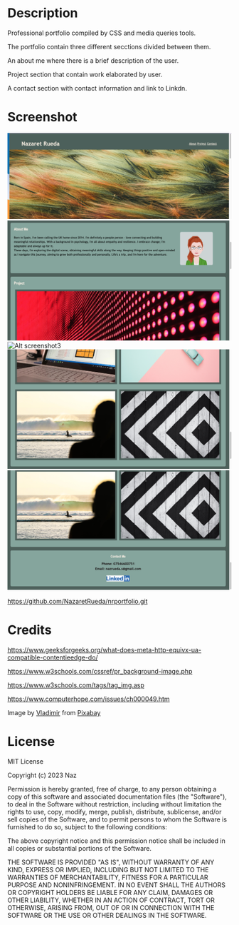 # Description

Professional portfolio compiled by CSS and media queries tools. 

The portfolio contain three different secctions divided between them.

An about me where there is a brief description of the user.

Project section that contain work elaborated by user.

A contact section with contact information and link to Linkdn.

# Screenshot
![Alt  screenshot1](images/Screenshot1.png)
![Alt  screenshot2](images/Screenshot2.png)
![Alt  screenshot3](images/Screenshot3.png)
![Alt  screenshot4](images/Screenshot4.png)
![Alt  screenshot5](images/Screenshot5.png)

https://github.com/NazaretRueda/nrportfolio.git

# Credits

https://www.geeksforgeeks.org/what-does-meta-http-equivx-ua-compatible-contentieedge-do/

https://www.w3schools.com/cssref/pr_background-image.php

https://www.w3schools.com/tags/tag_img.asp

https://www.computerhope.com/issues/ch000049.htm

Image by <a href="https://pixabay.com/users/volensnolens-13096260/?utm_source=link-attribution&utm_medium=referral&utm_campaign=image&utm_content=4561421">Vladimir</a> from <a href="https://pixabay.com//?utm_source=link-attribution&utm_medium=referral&utm_campaign=image&utm_content=4561421">Pixabay</a>

# License

MIT License

Copyright (c) 2023 Naz

Permission is hereby granted, free of charge, to any person obtaining a copy of this software and associated documentation files (the "Software"), to deal in the Software without restriction, including without limitation the rights to use, copy, modify, merge, publish, distribute, sublicense, and/or sell copies of the Software, and to permit persons to whom the Software is furnished to do so, subject to the following conditions:

The above copyright notice and this permission notice shall be included in all copies or substantial portions of the Software.

THE SOFTWARE IS PROVIDED "AS IS", WITHOUT WARRANTY OF ANY KIND, EXPRESS OR IMPLIED, INCLUDING BUT NOT LIMITED TO THE WARRANTIES OF MERCHANTABILITY, FITNESS FOR A PARTICULAR PURPOSE AND NONINFRINGEMENT. IN NO EVENT SHALL THE AUTHORS OR COPYRIGHT HOLDERS BE LIABLE FOR ANY CLAIM, DAMAGES OR OTHER LIABILITY, WHETHER IN AN ACTION OF CONTRACT, TORT OR OTHERWISE, ARISING FROM, OUT OF OR IN CONNECTION WITH THE SOFTWARE OR THE USE OR OTHER DEALINGS IN THE SOFTWARE.
